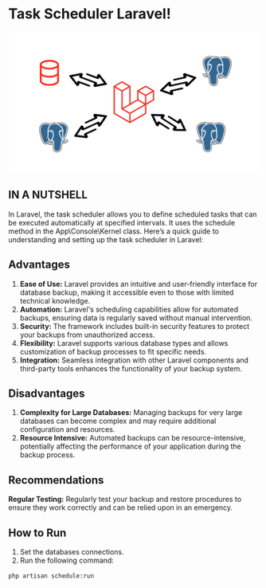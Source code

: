 # Task Scheduler Laravel!

![BACKUP](Documentation/PGSQL.png)

## IN A NUTSHELL
In Laravel, the task scheduler allows you to define scheduled tasks that can be executed automatically at specified intervals. It uses the schedule method in the App\Console\Kernel class. Here’s a quick guide to understanding and setting up the task scheduler in Laravel:

## Advantages
1. **Ease of Use:** Laravel provides an intuitive and user-friendly interface for database backup, making it accessible even to those with limited technical knowledge.
2. **Automation:** Laravel's scheduling capabilities allow for automated backups, ensuring data is regularly saved without manual intervention.
3. **Security:** The framework includes built-in security features to protect your backups from unauthorized access.
4. **Flexibility:** Laravel supports various database types and allows customization of backup processes to fit specific needs.
5. **Integration:** Seamless integration with other Laravel components and third-party tools enhances the functionality of your backup system.

## Disadvantages
1. **Complexity for Large Databases:** Managing backups for very large databases can become complex and may require additional configuration and resources.
2. **Resource Intensive:** Automated backups can be resource-intensive, potentially affecting the performance of your application during the backup process.

## Recommendations
**Regular Testing:** Regularly test your backup and restore procedures to ensure they work correctly and can be relied upon in an emergency.

## How to Run
1. Set the databases connections.
2. Run the following command:

````
php artisan schedule:run
